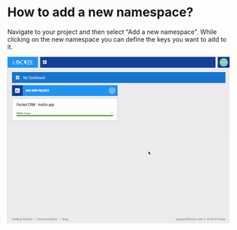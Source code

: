 # How to add a new namespace?

Navigate to your project and then select "Add a new namespace". While clicking on the new namespace you can define the keys you want to add to it.

![](add_namespace.gif)